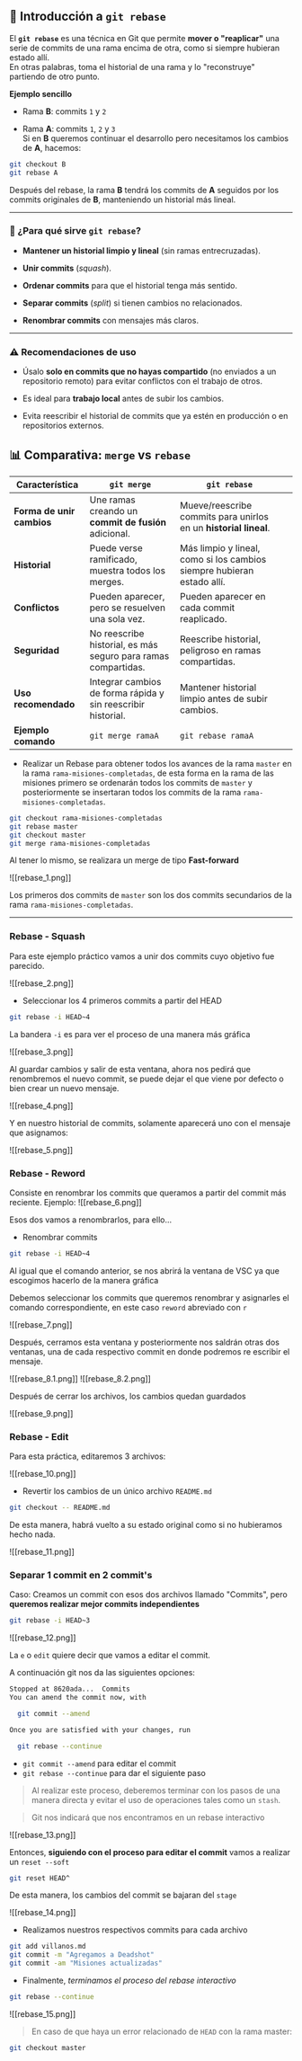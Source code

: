 ## 📌 Introducción a `git rebase`

El **`git rebase`** es una técnica en Git que permite **mover o "reaplicar"** una serie de commits de una rama encima de otra, como si siempre hubieran estado allí.  
En otras palabras, toma el historial de una rama y lo "reconstruye" partiendo de otro punto.

**Ejemplo sencillo**

- Rama **B**: commits `1` y `2`
    
- Rama **A**: commits `1`, `2` y `3`  
    Si en **B** queremos continuar el desarrollo pero necesitamos los cambios de **A**, hacemos:
    
```bash
git checkout B
git rebase A
```

Después del rebase, la rama **B** tendrá los commits de **A** seguidos por los commits originales de **B**, manteniendo un historial más lineal.

---

### 🔹 ¿Para qué sirve `git rebase`?

- **Mantener un historial limpio y lineal** (sin ramas entrecruzadas).
    
- **Unir commits** (_squash_).
    
- **Ordenar commits** para que el historial tenga más sentido.
    
- **Separar commits** (_split_) si tienen cambios no relacionados.
    
- **Renombrar commits** con mensajes más claros.

---

### ⚠️ Recomendaciones de uso

- Úsalo **solo en commits que no hayas compartido** (no enviados a un repositorio remoto) para evitar conflictos con el trabajo de otros.
    
- Es ideal para **trabajo local** antes de subir los cambios.
    
- Evita reescribir el historial de commits que ya estén en producción o en repositorios externos.

## 📊 Comparativa: `merge` vs `rebase`

| Característica            | `git merge`                                                   | `git rebase`                                                           |     |
| ------------------------- | ------------------------------------------------------------- | ---------------------------------------------------------------------- | --- |
| **Forma de unir cambios** | Une ramas creando un **commit de fusión** adicional.          | Mueve/reescribe commits para unirlos en un **historial lineal**.       |     |
| **Historial**             | Puede verse ramificado, muestra todos los merges.             | Más limpio y lineal, como si los cambios siempre hubieran estado allí. |     |
| **Conflictos**            | Pueden aparecer, pero se resuelven una sola vez.              | Pueden aparecer en cada commit reaplicado.                             |     |
| **Seguridad**             | No reescribe historial, es más seguro para ramas compartidas. | Reescribe historial, peligroso en ramas compartidas.                   |     |
| **Uso recomendado**       | Integrar cambios de forma rápida y sin reescribir historial.  | Mantener historial limpio antes de subir cambios.                      |     |
| **Ejemplo comando**       | `git merge ramaA`                                             | `git rebase ramaA`                                                     |     |
- Realizar un Rebase para obtener todos los avances de la rama `master` en la rama `rama-misiones-completadas`, de esta forma en la rama de las misiones primero se ordenarán todos los commits de `master` y posteriormente se insertaran todos los commits de la rama `rama-misiones-completadas`.
```bash
git checkout rama-misiones-completadas
git rebase master
git checkout master
git merge rama-misiones-completadas
```

Al tener lo mismo, se realizara un merge de tipo **Fast-forward**

![[rebase_1.png]]

Los primeros dos commits de `master` son los dos commits secundarios de la rama `rama-misiones-completadas`.
***
### Rebase - Squash
Para este ejemplo práctico vamos a unir dos commits cuyo objetivo fue parecido.

![[rebase_2.png]]

- Seleccionar los 4 primeros commits a partir del HEAD
```bash
git rebase -i HEAD~4
```

La bandera `-i` es para ver el proceso de una manera más gráfica

![[rebase_3.png]]

Al guardar cambios y salir de esta ventana, ahora nos pedirá que renombremos el nuevo commit, se puede dejar el que viene por defecto o bien crear un nuevo mensaje.

![[rebase_4.png]]

Y en nuestro historial de commits, solamente aparecerá uno con el  mensaje que asignamos:

![[rebase_5.png]]

### Rebase - Reword

Consiste en renombrar los commits que queramos a partir del commit más reciente.
Ejemplo: 
![[rebase_6.png]]

Esos dos vamos a renombrarlos, para ello...

- Renombrar commits
```bash
git rebase -i HEAD~4
```

Al igual que el comando anterior, se nos abrirá la ventana de VSC ya que escogimos hacerlo de la manera gráfica

Debemos seleccionar los commits que queremos renombrar y asignarles el comando correspondiente, en este caso `reword` abreviado con `r`

![[rebase_7.png]]

Después, cerramos esta ventana y posteriormente nos saldrán otras dos ventanas, una de cada respectivo commit en donde podremos re escribir el mensaje.

![[rebase_8.1.png]]
![[rebase_8.2.png]]

Después de cerrar los archivos, los cambios quedan guardados

![[rebase_9.png]]

### Rebase - Edit

Para esta práctica, editaremos 3 archivos:

![[rebase_10.png]]

- Revertir los cambios de un único archivo `README.md`

```bash
git checkout -- README.md
```

De esta manera, habrá vuelto a su estado original como si no hubieramos hecho nada.

![[rebase_11.png]]

### Separar 1 commit en 2 commit's

Caso: Creamos un commit con esos dos archivos llamado "Commits", pero **queremos realizar mejor commits independientes**


```bash
git rebase -i HEAD~3
```

![[rebase_12.png]]

La `e` o `edit` quiere decir que vamos a editar el commit.

A continuación git nos da las siguientes opciones:

```bash
Stopped at 8620ada...  Commits
You can amend the commit now, with

  git commit --amend

Once you are satisfied with your changes, run

  git rebase --continue

```

- `git commit --amend` para editar el commit
- `git rebase --continue` para dar el siguiente paso

>Al realizar este proceso, deberemos terminar con los pasos de una manera directa y evitar el uso de operaciones tales como un `stash`.

>Git nos indicará que nos encontramos en un rebase interactivo

![[rebase_13.png]]

Entonces, **siguiendo con el proceso para editar el commit** vamos a realizar un `reset --soft`

```bash
git reset HEAD^
```

De esta manera, los cambios del commit se bajaran del `stage` 

![[rebase_14.png]]

- Realizamos nuestros respectivos commits para cada archivo
```bash
git add villanos.md
git commit -m "Agregamos a Deadshot"
git commit -am "Misiones actualizadas"
```

- Finalmente, *terminamos el proceso del rebase interactivo*

```bash
git rebase --continue
```

![[rebase_15.png]]

>En caso de que haya un error relacionado de `HEAD` con la rama master:

```bash
git checkout master
```

